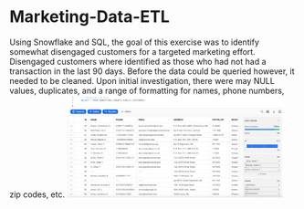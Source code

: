# Marketing-Data-ETL

Using Snowflake and SQL, the goal of this exercise was to identify somewhat disengaged customers for a targeted marketing effort. Disengaged customers where identified as those who had not had a transaction in the last 90 days. Before the data could be queried however, it needed to be cleaned. Upon initial investigation, there were may NULL values, duplicates, and a range of formatting for names, phone numbers, zip codes, etc. 
<img src="Resources/initial_table.png" width=75%>
